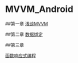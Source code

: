 # MVVM_Android
##第一章
[浅谈MVVM](./chapter1/qian_tan_mvvm.md)

##第二章
[数据绑定](./chapter2/shu_ju_bang_ding.md)

##第三章

[函数响应式编程](./chapter3/han_shu_xiang_ying_shi_bian_cheng.md)
